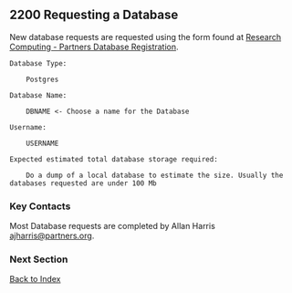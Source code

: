 ## 2200 Requesting a Database

New database requests are requested using the form found at [Research Computing - Partners Database Registration](http://rc.partners.org/eris_db).

```
Database Type:

    Postgres

Database Name:

    DBNAME <- Choose a name for the Database

Username:

    USERNAME

Expected estimated total database storage required:

    Do a dump of a local database to estimate the size. Usually the databases requested are under 100 Mb
```

### Key Contacts

Most Database requests are completed by Allan Harris <ajharris@partners.org>.


### Next Section

[Back to Index](https://github.com/sleepepi/howto/blob/master/README.md)

